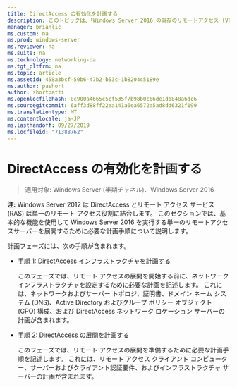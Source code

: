 ```yaml
---
title: DirectAccess の有効化を計画する
description: このトピックは、「Windows Server 2016 の既存のリモートアクセス (VPN) 展開に DirectAccess を追加する」の一部です。
manager: brianlic
ms.custom: na
ms.prod: windows-server
ms.reviewer: na
ms.suite: na
ms.technology: networking-da
ms.tgt_pltfrm: na
ms.topic: article
ms.assetid: 458a3bcf-50b6-47b2-b53c-1b8204c5189e
ms.author: pashort
author: shortpatti
ms.openlocfilehash: 0c900a4665c5cf535f7b98b0c66de1db848a6dc6
ms.sourcegitcommit: 6aff3d88ff22ea141a6ea6572a5ad8dd6321f199
ms.translationtype: MT
ms.contentlocale: ja-JP
ms.lasthandoff: 09/27/2019
ms.locfileid: "71388762"
---
```

# <a name="plan-to-enable-directaccess"></a>DirectAccess の有効化を計画する

>適用対象: Windows Server (半期チャネル)、Windows Server 2016

**注:** Windows Server 2012 は DirectAccess とリモート アクセス サービス (RAS) は単一のリモート アクセス役割に結合します。 このセクションでは、基本的な機能を使用して Windows Server 2016 を実行する単一のリモートアクセスサーバーを展開するために必要な計画手順について説明します。 

計画フェーズには、次の手順が含まれます。  
  
-   [手順 1: DirectAccess インフラストラクチャを計画する](step-1-plan-da-inf-davpn.md)  
  
    このフェーズでは、リモート アクセスの展開を開始する前に、ネットワーク インフラストラクチャを設定するために必要な計画を記述します。 これには、ネットワークおよびサーバー トポロジ、証明書、ドメイン ネーム システム (DNS)、Active Directory およびグループ ポリシー オブジェクト (GPO) 構成、および DirectAccess ネットワーク ロケーション サーバーの計画が含まれます。  
  
-   [手順 2: DirectAccess の展開を計画する](step-2-plan-da-davpn.md)  
  
    このフェーズでは、リモート アクセスの展開を準備するために必要な計画手順を記述します。 これには、リモート アクセス クライアント コンピューター、サーバーおよびクライアント認証要件、およびインフラストラクチャ サーバーの計画が含まれます。  
  
 
  


